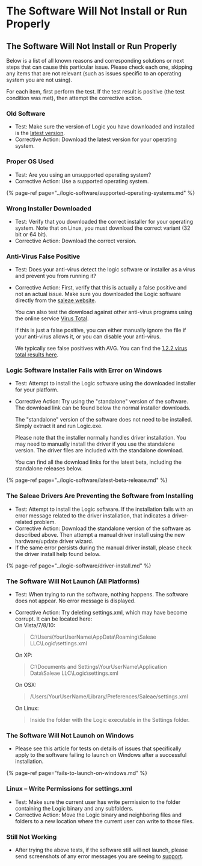 # The Software Will Not Install or Run Properly

## The Software Will Not Install or Run Properly

Below is a list of all known reasons and corresponding solutions or next steps that can cause this particular issue. Please check each one, skipping any items that are not relevant \(such as issues specific to an operating system you are not using\).

For each item, first perform the test. If the test result is positive \(the test condition was met\), then attempt the corrective action.

### **Old Software**

* Test: Make sure the version of Logic you have downloaded and installed is the [latest version](https://www.saleae.com/downloads).
* Corrective Action: Download the latest version for your operating system.

### **Proper OS Used**

* Test: Are you using an unsupported operating system?
* Corrective Action: Use a supported operating system.

{% page-ref page="../logic-software/supported-operating-systems.md" %}

### **Wrong Installer Downloaded**

* Test: Verify that you downloaded the correct installer for your operating system. Note that on Linux, you must download the correct variant \(32 bit or 64 bit\).
* Corrective Action: Download the correct version.

### **Anti-Virus False Positive**

* Test: Does your anti-virus detect the logic software or installer as a virus and prevent you from running it?
* Corrective Action: First, verify that this is actually a false positive and not an actual issue. Make sure you downloaded the Logic software directly from the [saleae website](https://www.saleae.com/downloads). 

    You can also test the download against other anti-virus programs using the online service [Virus Total](https://www.virustotal.com/).

    If this is just a false positive, you can either manually ignore the file if your anti-virus allows it, or you can disable your anti-virus. 

    We typically see false positives with AVG. You can find the [1.2.2 virus total results here](https://www.virustotal.com/en/file/9b9fc726f45a206a52aef9695d309bc0ee7ce583e4c06577f0b4875fe81207ee/analysis/1435262948/).

### **Logic Software Installer Fails with Error on Windows**

* Test: Attempt to install the Logic software using the downloaded installer for your platform.
* Corrective Action: Try using the "standalone" version of the software. The download link can be found below the normal installer downloads.

    The "standalone" version of the software does not need to be installed. Simply extract it and run Logic.exe.

    Please note that the installer normally handles driver installation. You may need to manually install the driver if you use the standalone version. The driver files are included with the standalone download.

    You can find all the download links for the latest beta, including the standalone releases below.

{% page-ref page="../logic-software/latest-beta-release.md" %}

### **The Saleae Drivers Are Preventing the Software from Installing**

* Test: Attempt to install the Logic software. If the installation fails with an error message related to the driver installation, that indicates a driver-related problem.
* Corrective Action: Download the standalone version of the software as described above. Then attempt a manual driver install using the new hardware/update driver wizard.
* If the same error persists during the manual driver install, please check the driver install help found below.

{% page-ref page="../logic-software/driver-install.md" %}

### **The Software Will Not Launch \(All Platforms\)**

* Test: When trying to run the software, nothing happens. The software does not appear. No error message is displayed.
* Corrective Action: Try deleting settings.xml, which may have become corrupt. It can be located here:  
  On Vista/7/8/10:

  > C:\Users\YourUserName\AppData\Roaming\Saleae LLC\Logic\settings.xml

  On XP:

  > C:\Documents and Settings\YourUserName\Application Data\Saleae LLC\Logic\settings.xml

  On OSX:

  > /Users/YourUserName/Library/Preferences/Saleae/settings.xml

  On Linux:

  > Inside the folder with the Logic executable in the Settings folder.

### **The Software Will Not Launch on Windows**

* Please see this article for tests on details of issues that specifically apply to the software failing to launch on Windows after a successful installation.

{% page-ref page="fails-to-launch-on-windows.md" %}

### **Linux – Write Permissions for settings.xml**

* Test: Make sure the current user has write permission to the folder containing the Logic binary and any subfolders.
* Corrective Action: Move the Logic binary and neighboring files and folders to a new location where the current user can write to those files.

### **Still Not Working**

* After trying the above tests, if the software still will not launch, please send screenshots of any error messages you are seeing to [support](https://contact.saleae.com/hc/en-us/requests/new).

